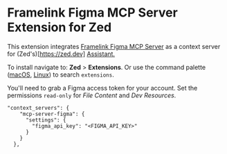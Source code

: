 # Framelink Figma MCP Server Extension for Zed

This extension integrates [Framelink Figma MCP Server](https://github.com/GLips/Figma-Context-MCP)
as a context server for (Zed's)[https://zed.dev] [Assistant.](https://zed.dev/docs/assistant/assistant)

To install navigate to: **Zed** > **Extensions**. Or use the command palette ([macOS](https://github.com/zed-industries/zed/blob/main/assets/keymaps/default-macos.json#L581), [Linux](https://github.com/zed-industries/zed/blob/main/assets/keymaps/default-linux.json#L459)) to search `extensions`.

You'll need to grab a Figma access token for your account.
Set the permissions `read-only` for _File Content_ and _Dev Resources_.

```
"context_servers": {
    "mcp-server-figma": {
      "settings": {
        "figma_api_key": "<FIGMA_API_KEY>"
      }
    }
  },
```
